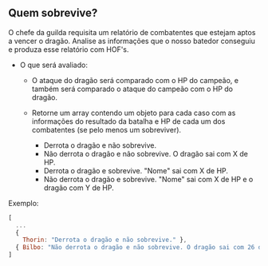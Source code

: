 ## Quem sobrevive?
O chefe da guilda requisita um relatório de combatentes que estejam aptos a vencer o dragão. Analise as informações que o nosso batedor conseguiu e produza esse relatório com HOF's.

- O que será avaliado:
  - O ataque do dragão será comparado com o HP do campeão, e também será comparado o ataque do campeão com o HP do dragão.
  - Retorne um array contendo um objeto para cada caso com as informações do resultado da batalha e HP de cada um dos combatentes (se pelo menos um sobreviver).
  
    - Derrota o dragão e não sobrevive.
    - Não derrota o dragão e não sobrevive.
      O dragão sai com X de HP.
    - Derrota o dragão e sobrevive.
      "Nome" sai com X de HP.
    - Não derrota o dragão e sobrevive.
      "Nome" sai com X de HP e o dragão com Y de HP.

Exemplo:
```js
[
  ...
  { 
    Thorin: "Derrota o dragão e não sobrevive." },
  { Bilbo: "Não derrota o dragão e não sobrevive. O dragão sai com 26 de HP." }
]
```